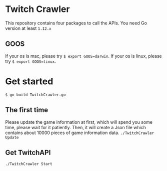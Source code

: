 Twitch Crawler
==============

This repository contains four packages to call the APIs.
You need Go version at least `1.12.x`

GOOS
----

If your os is mac, please try `$ export GOOS=darwin`.
If your os is linux, please try `$ export GOOS=linux`.

# Get started
`$ go build TwitchCrawler.go`
## The first time

Please update the game information at first, which will spend you some time,
please wait for it patiently. Then, it will create a Json file which contains about 10000
pieces of game information data.
`./TwitchCrawler Update`

## Get TwitchAPI
`./TwitchCrawler Start`
